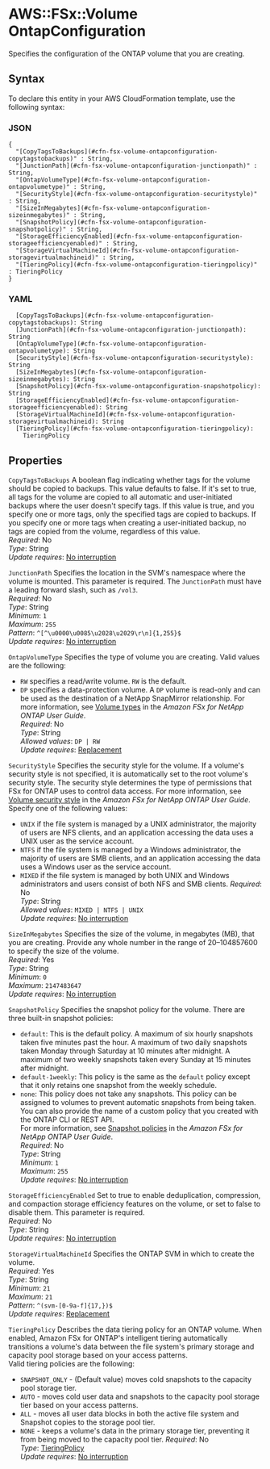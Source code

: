 # AWS::FSx::Volume OntapConfiguration<a name="aws-properties-fsx-volume-ontapconfiguration"></a>

Specifies the configuration of the ONTAP volume that you are creating\.

## Syntax<a name="aws-properties-fsx-volume-ontapconfiguration-syntax"></a>

To declare this entity in your AWS CloudFormation template, use the following syntax:

### JSON<a name="aws-properties-fsx-volume-ontapconfiguration-syntax.json"></a>

```
{
  "[CopyTagsToBackups](#cfn-fsx-volume-ontapconfiguration-copytagstobackups)" : String,
  "[JunctionPath](#cfn-fsx-volume-ontapconfiguration-junctionpath)" : String,
  "[OntapVolumeType](#cfn-fsx-volume-ontapconfiguration-ontapvolumetype)" : String,
  "[SecurityStyle](#cfn-fsx-volume-ontapconfiguration-securitystyle)" : String,
  "[SizeInMegabytes](#cfn-fsx-volume-ontapconfiguration-sizeinmegabytes)" : String,
  "[SnapshotPolicy](#cfn-fsx-volume-ontapconfiguration-snapshotpolicy)" : String,
  "[StorageEfficiencyEnabled](#cfn-fsx-volume-ontapconfiguration-storageefficiencyenabled)" : String,
  "[StorageVirtualMachineId](#cfn-fsx-volume-ontapconfiguration-storagevirtualmachineid)" : String,
  "[TieringPolicy](#cfn-fsx-volume-ontapconfiguration-tieringpolicy)" : TieringPolicy
}
```

### YAML<a name="aws-properties-fsx-volume-ontapconfiguration-syntax.yaml"></a>

```
  [CopyTagsToBackups](#cfn-fsx-volume-ontapconfiguration-copytagstobackups): String
  [JunctionPath](#cfn-fsx-volume-ontapconfiguration-junctionpath): String
  [OntapVolumeType](#cfn-fsx-volume-ontapconfiguration-ontapvolumetype): String
  [SecurityStyle](#cfn-fsx-volume-ontapconfiguration-securitystyle): String
  [SizeInMegabytes](#cfn-fsx-volume-ontapconfiguration-sizeinmegabytes): String
  [SnapshotPolicy](#cfn-fsx-volume-ontapconfiguration-snapshotpolicy): String
  [StorageEfficiencyEnabled](#cfn-fsx-volume-ontapconfiguration-storageefficiencyenabled): String
  [StorageVirtualMachineId](#cfn-fsx-volume-ontapconfiguration-storagevirtualmachineid): String
  [TieringPolicy](#cfn-fsx-volume-ontapconfiguration-tieringpolicy):
    TieringPolicy
```

## Properties<a name="aws-properties-fsx-volume-ontapconfiguration-properties"></a>

`CopyTagsToBackups` <a name="cfn-fsx-volume-ontapconfiguration-copytagstobackups"></a>
A boolean flag indicating whether tags for the volume should be copied to backups\. This value defaults to false\. If it's set to true, all tags for the volume are copied to all automatic and user\-initiated backups where the user doesn't specify tags\. If this value is true, and you specify one or more tags, only the specified tags are copied to backups\. If you specify one or more tags when creating a user\-initiated backup, no tags are copied from the volume, regardless of this value\.  
_Required_: No  
_Type_: String  
_Update requires_: [No interruption](https://docs.aws.amazon.com/AWSCloudFormation/latest/UserGuide/using-cfn-updating-stacks-update-behaviors.html#update-no-interrupt)

`JunctionPath` <a name="cfn-fsx-volume-ontapconfiguration-junctionpath"></a>
Specifies the location in the SVM's namespace where the volume is mounted\. This parameter is required\. The `JunctionPath` must have a leading forward slash, such as `/vol3`\.  
_Required_: No  
_Type_: String  
_Minimum_: `1`  
_Maximum_: `255`  
_Pattern_: `^[^\u0000\u0085\u2028\u2029\r\n]{1,255}$`  
_Update requires_: [No interruption](https://docs.aws.amazon.com/AWSCloudFormation/latest/UserGuide/using-cfn-updating-stacks-update-behaviors.html#update-no-interrupt)

`OntapVolumeType` <a name="cfn-fsx-volume-ontapconfiguration-ontapvolumetype"></a>
Specifies the type of volume you are creating\. Valid values are the following:

- `RW` specifies a read/write volume\. `RW` is the default\.
- `DP` specifies a data\-protection volume\. A `DP` volume is read\-only and can be used as the destination of a NetApp SnapMirror relationship\.
  For more information, see [Volume types](https://docs.aws.amazon.com/fsx/latest/ONTAPGuide/volume-types) in the _Amazon FSx for NetApp ONTAP User Guide_\.  
  _Required_: No  
  _Type_: String  
  _Allowed values_: `DP | RW`  
  _Update requires_: [Replacement](https://docs.aws.amazon.com/AWSCloudFormation/latest/UserGuide/using-cfn-updating-stacks-update-behaviors.html#update-replacement)

`SecurityStyle` <a name="cfn-fsx-volume-ontapconfiguration-securitystyle"></a>
Specifies the security style for the volume\. If a volume's security style is not specified, it is automatically set to the root volume's security style\. The security style determines the type of permissions that FSx for ONTAP uses to control data access\. For more information, see [Volume security style](https://docs.aws.amazon.com/fsx/latest/ONTAPGuide/managing-volumes.html#volume-security-style) in the _Amazon FSx for NetApp ONTAP User Guide_\. Specify one of the following values:

- `UNIX` if the file system is managed by a UNIX administrator, the majority of users are NFS clients, and an application accessing the data uses a UNIX user as the service account\.
- `NTFS` if the file system is managed by a Windows administrator, the majority of users are SMB clients, and an application accessing the data uses a Windows user as the service account\.
- `MIXED` if the file system is managed by both UNIX and Windows administrators and users consist of both NFS and SMB clients\.
  _Required_: No  
  _Type_: String  
  _Allowed values_: `MIXED | NTFS | UNIX`  
  _Update requires_: [No interruption](https://docs.aws.amazon.com/AWSCloudFormation/latest/UserGuide/using-cfn-updating-stacks-update-behaviors.html#update-no-interrupt)

`SizeInMegabytes` <a name="cfn-fsx-volume-ontapconfiguration-sizeinmegabytes"></a>
Specifies the size of the volume, in megabytes \(MB\), that you are creating\. Provide any whole number in the range of 20–104857600 to specify the size of the volume\.  
_Required_: Yes  
_Type_: String  
_Minimum_: `0`  
_Maximum_: `2147483647`  
_Update requires_: [No interruption](https://docs.aws.amazon.com/AWSCloudFormation/latest/UserGuide/using-cfn-updating-stacks-update-behaviors.html#update-no-interrupt)

`SnapshotPolicy` <a name="cfn-fsx-volume-ontapconfiguration-snapshotpolicy"></a>
Specifies the snapshot policy for the volume\. There are three built\-in snapshot policies:

- `default`: This is the default policy\. A maximum of six hourly snapshots taken five minutes past the hour\. A maximum of two daily snapshots taken Monday through Saturday at 10 minutes after midnight\. A maximum of two weekly snapshots taken every Sunday at 15 minutes after midnight\.
- `default-1weekly`: This policy is the same as the `default` policy except that it only retains one snapshot from the weekly schedule\.
- `none`: This policy does not take any snapshots\. This policy can be assigned to volumes to prevent automatic snapshots from being taken\.
  You can also provide the name of a custom policy that you created with the ONTAP CLI or REST API\.  
  For more information, see [Snapshot policies](https://docs.aws.amazon.com/fsx/latest/ONTAPGuide/snapshots-ontap.html#snapshot-policies) in the _Amazon FSx for NetApp ONTAP User Guide_\.  
  _Required_: No  
  _Type_: String  
  _Minimum_: `1`  
  _Maximum_: `255`  
  _Update requires_: [No interruption](https://docs.aws.amazon.com/AWSCloudFormation/latest/UserGuide/using-cfn-updating-stacks-update-behaviors.html#update-no-interrupt)

`StorageEfficiencyEnabled` <a name="cfn-fsx-volume-ontapconfiguration-storageefficiencyenabled"></a>
Set to true to enable deduplication, compression, and compaction storage efficiency features on the volume, or set to false to disable them\. This parameter is required\.  
_Required_: No  
_Type_: String  
_Update requires_: [No interruption](https://docs.aws.amazon.com/AWSCloudFormation/latest/UserGuide/using-cfn-updating-stacks-update-behaviors.html#update-no-interrupt)

`StorageVirtualMachineId` <a name="cfn-fsx-volume-ontapconfiguration-storagevirtualmachineid"></a>
Specifies the ONTAP SVM in which to create the volume\.  
_Required_: Yes  
_Type_: String  
_Minimum_: `21`  
_Maximum_: `21`  
_Pattern_: `^(svm-[0-9a-f]{17,})$`  
_Update requires_: [Replacement](https://docs.aws.amazon.com/AWSCloudFormation/latest/UserGuide/using-cfn-updating-stacks-update-behaviors.html#update-replacement)

`TieringPolicy` <a name="cfn-fsx-volume-ontapconfiguration-tieringpolicy"></a>
Describes the data tiering policy for an ONTAP volume\. When enabled, Amazon FSx for ONTAP's intelligent tiering automatically transitions a volume's data between the file system's primary storage and capacity pool storage based on your access patterns\.  
Valid tiering policies are the following:

- `SNAPSHOT_ONLY` \- \(Default value\) moves cold snapshots to the capacity pool storage tier\.
- `AUTO` \- moves cold user data and snapshots to the capacity pool storage tier based on your access patterns\.
- `ALL` \- moves all user data blocks in both the active file system and Snapshot copies to the storage pool tier\.
- `NONE` \- keeps a volume's data in the primary storage tier, preventing it from being moved to the capacity pool tier\.
  _Required_: No  
  _Type_: [TieringPolicy](aws-properties-fsx-volume-ontapconfiguration-tieringpolicy.md)  
  _Update requires_: [No interruption](https://docs.aws.amazon.com/AWSCloudFormation/latest/UserGuide/using-cfn-updating-stacks-update-behaviors.html#update-no-interrupt)
